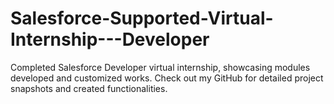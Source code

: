 # Salesforce-Supported-Virtual-Internship---Developer
 Completed Salesforce Developer virtual internship, showcasing modules developed and customized works. Check out my GitHub for detailed project snapshots and created functionalities.
